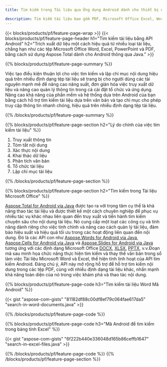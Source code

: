 ```yaml
---
title: Tìm kiếm trong Tài liệu qua Ứng dụng Android dành cho thiết bị di động 

description: Tìm kiếm tài liệu bao gồm PDF, Microsoft Office Excel, Word, PowerPoint và nhiều tài liệu khác thông qua ứng dụng di động dựa trên Android của bạn.
---
```


{{< blocks/products/pf/feature-page-wrap >}}
{{< blocks/products/pf/feature-page-header h1="Tìm kiếm tài liệu bằng API Android" h2="Trích xuất dữ liệu một cách hiệu quả từ nhiều loại tài liệu, chẳng hạn như các tệp Microsoft Office Word, Excel, PowerPoint và PDF, bằng cách sử dụng Aspose.Total dành cho Android thông qua Java." >}}

{{% blocks/products/pf/feature-page-summary %}}

Việc tạo điều kiện thuận lợi cho việc tìm kiếm và lập chỉ mục nội dung hiệu quả trên nhiều định dạng tệp tài liệu sẽ trang bị cho người dùng các tài nguyên mạnh mẽ để nâng cao năng suất, đơn giản hóa việc truy xuất dữ liệu và nâng cao quản lý thông tin trong cả cài đặt tổ chức và ứng dụng. Nâng cao khả năng của phần mềm và hệ thống dựa trên Android của bạn bằng cách hỗ trợ tìm kiếm tài liệu dựa trên văn bản và tạo chỉ mục cho phép truy cập thông tin nhanh chóng, hiệu quả trên nhiều định dạng tệp tài liệu.

{{% /blocks/products/pf/feature-page-summary  %}}

{{% blocks/products/pf/feature-page-section  h2="Lý do chính của việc tìm kiếm tài liệu" %}}

1. Truy xuất thông tin
1. Tóm tắt nội dung 
1. Xác thực nội dung 
1. Khai thác dữ liệu 
1. Phân tích văn bản
1. Tổ chức tài liệu
1. Lập chỉ mục tài liệu 



{{% /blocks/products/pf/feature-page-section %}}

{{% blocks/products/pf/feature-page-section  h2="Tìm kiếm trong Tài liệu Microsoft Office" %}}

[Aspose.Total for Android via Java](https://products.aspose.com/total/android-java/) được tạo ra với trọng tâm cụ thể là khả năng thao tác tài liệu và được thiết kế một cách chuyên nghiệp để phục vụ nhiều tác vụ khác nhau liên quan đến truy xuất và tiến hành tìm kiếm chuyên sâu cho nội dung tài liệu. Nó cung cấp một loạt các công cụ và tính năng dành riêng cho việc tinh chỉnh và nâng cao cách quản lý tài liệu, đảm bảo hiệu suất và hiệu quả tối ưu trong các hoạt động liên quan đến nội dung. Đó là các API con như [Aspose.Words for Android via Java](https://products.aspose.com/word/android-java/), [Aspose.Cells for Android via Java](https://products.aspose.com/cells/android-java/) và [Aspose.Slides for Android via Java](https://products.aspose.com/slides/android-java/) tương ứng với các định dạng Microsoft Office [DOCX](https://products.aspose.com/total/android-java/search/docx/), [XLSX](https://products.aspose.com/total/android-java/search/xlsx/), [PPTX](https://products.aspose.com/total/android-java/search/pptx/), v.v.Đoạn mã sau minh họa chức năng thực hiện tìm kiếm và thay thế văn bản trong sổ làm việc Tài liệu Microsoft Word và Excel, thể hiện tính linh hoạt của API tìm kiếm Android. Đáng chú ý, API này mở rộng hỗ trợ để hỗ trợ tìm kiếm nội dung trong các tệp PDF, cùng với nhiều định dạng tài liệu khác, nhấn mạnh khả năng toàn diện của nó trong việc khám phá và thao tác nội dung.

{{% blocks/products/pf/feature-page-code h3="Tìm kiếm tài liệu Word Mã Android" %}}

{{< gist "aspose-com-gists" "81182df88c00df8ef79c064fae617da5" "search-in-word-documents.java" >}}

{{% /blocks/products/pf/feature-page-code  %}}

{{% blocks/products/pf/feature-page-code h3="Mã Android để tìm kiếm trong bảng tính Excel" %}}

{{< gist "aspose-com-gists" "6f222b440e336048d165b86ceffb1647" "search-in-excel-files.java" >}}

{{% /blocks/products/pf/feature-page-code  %}}
{{% /blocks/products/pf/feature-page-section %}}